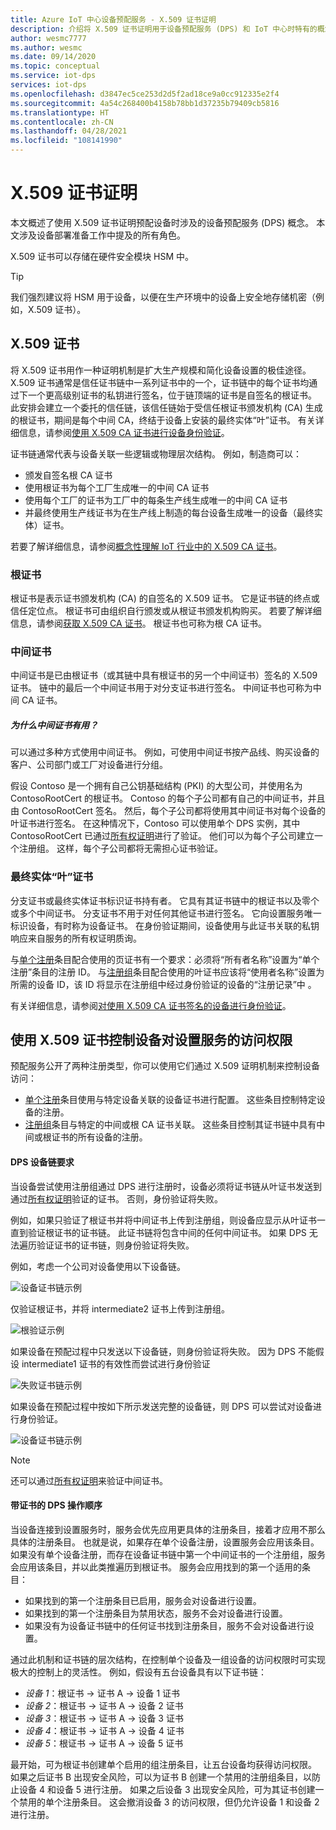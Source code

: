 ```yaml
---
title: Azure IoT 中心设备预配服务 - X.509 证书证明
description: 介绍将 X.509 证书证明用于设备预配服务 (DPS) 和 IoT 中心时特有的概念
author: wesmc7777
ms.author: wesmc
ms.date: 09/14/2020
ms.topic: conceptual
ms.service: iot-dps
services: iot-dps
ms.openlocfilehash: d3847ec5ce253d2d5f2ad18ce9a0cc912335e2f4
ms.sourcegitcommit: 4a54c268400b4158b78bb1d37235b79409cb5816
ms.translationtype: HT
ms.contentlocale: zh-CN
ms.lasthandoff: 04/28/2021
ms.locfileid: "108141990"
---
```

# <a name="x509-certificate-attestation"></a>X.509 证书证明

本文概述了使用 X.509 证书证明预配设备时涉及的设备预配服务 (DPS) 概念。 本文涉及设备部署准备工作中提及的所有角色。

X.509 证书可以存储在硬件安全模块 HSM 中。

> [!TIP]
> 我们强烈建议将 HSM 用于设备，以便在生产环境中的设备上安全地存储机密（例如，X.509 证书）。


## <a name="x509-certificates"></a>X.509 证书

将 X.509 证书用作一种证明机制是扩大生产规模和简化设备设置的极佳途径。 X.509 证书通常是信任证书链中一系列证书中的一个，证书链中的每个证书均通过下一个更高级别证书的私钥进行签名，位于链顶端的证书是自签名的根证书。 此安排会建立一个委托的信任链，该信任链始于受信任根证书颁发机构 (CA) 生成的根证书，期间是每个中间 CA，终结于设备上安装的最终实体“叶”证书。 有关详细信息，请参阅[使用 X.509 CA 证书进行设备身份验证](../iot-hub/iot-hub-x509ca-overview.md)。 

证书链通常代表与设备关联一些逻辑或物理层次结构。 例如，制造商可以：
- 颁发自签名根 CA 证书
- 使用根证书为每个工厂生成唯一的中间 CA 证书
- 使用每个工厂的证书为工厂中的每条生产线生成唯一的中间 CA 证书
- 并最终使用生产线证书为在生产线上制造的每台设备生成唯一的设备（最终实体）证书。 

若要了解详细信息，请参阅[概念性理解 IoT 行业中的 X.509 CA 证书](../iot-hub/iot-hub-x509ca-concept.md)。 

### <a name="root-certificate"></a>根证书

根证书是表示证书颁发机构 (CA) 的自签名的 X.509 证书。 它是证书链的终点或信任定位点。 根证书可由组织自行颁发或从根证书颁发机构购买。 若要了解详细信息，请参阅[获取 X.509 CA 证书](../iot-hub/tutorial-x509-scripts.md)。 根证书也可称为根 CA 证书。

### <a name="intermediate-certificate"></a>中间证书

中间证书是已由根证书（或其链中具有根证书的另一个中间证书）签名的 X.509 证书。 链中的最后一个中间证书用于对分支证书进行签名。 中间证书也可称为中间 CA 证书。

##### <a name="why-are-intermediate-certs-useful"></a>为什么中间证书有用？
可以通过多种方式使用中间证书。 例如，可使用中间证书按产品线、购买设备的客户、公司部门或工厂对设备进行分组。 

假设 Contoso 是一个拥有自己公钥基础结构 (PKI) 的大型公司，并使用名为 ContosoRootCert 的根证书。 Contoso 的每个子公司都有自己的中间证书，并且由 ContosoRootCert 签名。 然后，每个子公司都将使用其中间证书对每个设备的叶证书进行签名。 在这种情况下，Contoso 可以使用单个 DPS 实例，其中 ContosoRootCert 已通过[所有权证明](./how-to-verify-certificates.md)进行了验证。 他们可以为每个子公司建立一个注册组。 这样，每个子公司都将无需担心证书验证。


### <a name="end-entity-leaf-certificate"></a>最终实体“叶”证书

分支证书或最终实体证书标识证书持有者。 它具有其证书链中的根证书以及零个或多个中间证书。 分支证书不用于对任何其他证书进行签名。 它向设置服务唯一标识设备，有时称为设备证书。 在身份验证期间，设备使用与此证书关联的私钥响应来自服务的所有权证明质询。

与[单个注册](./concepts-service.md#individual-enrollment)条目配合使用的页证书有一个要求：必须将“所有者名称”设置为“单个注册”条目的注册 ID。 与[注册组](./concepts-service.md#enrollment-group)条目配合使用的叶证书应该将“使用者名称”设置为所需的设备 ID，该 ID 将显示在注册组中经过身份验证的设备的“注册记录”中 。

有关详细信息，请参阅[对使用 X.509 CA 证书签名的设备进行身份验证](../iot-hub/iot-hub-x509ca-overview.md#authenticating-devices-signed-with-x509-ca-certificates)。

## <a name="controlling-device-access-to-the-provisioning-service-with-x509-certificates"></a>使用 X.509 证书控制设备对设置服务的访问权限

预配服务公开了两种注册类型，你可以使用它们通过 X.509 证明机制来控制设备访问：  

- [单个注册](./concepts-service.md#individual-enrollment)条目使用与特定设备关联的设备证书进行配置。 这些条目控制特定设备的注册。
- [注册组](./concepts-service.md#enrollment-group)条目与特定的中间或根 CA 证书关联。 这些条目控制其证书链中具有中间或根证书的所有设备的注册。 

#### <a name="dps-device-chain-requirements"></a>DPS 设备链要求

当设备尝试使用注册组通过 DPS 进行注册时，设备必须将证书链从叶证书发送到通过[所有权证明](how-to-verify-certificates.md)验证的证书。 否则，身份验证将失败。

例如，如果只验证了根证书并将中间证书上传到注册组，则设备应显示从叶证书一直到验证根证书的证书链。 此证书链将包含中间的任何中间证书。 如果 DPS 无法遍历验证证书的证书链，则身份验证将失败。

例如，考虑一个公司对设备使用以下设备链。

![设备证书链示例](./media/concepts-x509-attestation/example-device-cert-chain.png) 

仅验证根证书，并将 intermediate2 证书上传到注册组。

![根验证示例](./media/concepts-x509-attestation/example-root-verified.png) 

如果设备在预配过程中只发送以下设备链，则身份验证将失败。 因为 DPS 不能假设 intermediate1 证书的有效性而尝试进行身份验证

![失败证书链示例](./media/concepts-x509-attestation/example-fail-cert-chain.png) 

如果设备在预配过程中按如下所示发送完整的设备链，则 DPS 可以尝试对设备进行身份验证。

![设备证书链示例](./media/concepts-x509-attestation/example-device-cert-chain.png) 




> [!NOTE]
> 还可以通过[所有权证明](how-to-verify-certificates.md)来验证中间证书。


#### <a name="dps-order-of-operations-with-certificates"></a>带证书的 DPS 操作顺序
当设备连接到设置服务时，服务会优先应用更具体的注册条目，接着才应用不那么具体的注册条目。 也就是说，如果存在单个设备注册，设置服务会应用该条目。 如果没有单个设备注册，而存在设备证书链中第一个中间证书的一个注册组，服务会应用该条目，并以此类推遍历到根证书。 服务会应用找到的第一个适用的条目：

- 如果找到的第一个注册条目已启用，服务会对设备进行设置。
- 如果找到的第一个注册条目为禁用状态，服务不会对设备进行设置。  
- 如果没有为设备证书链中的任何证书找到注册条目，服务不会对设备进行设置。 

通过此机制和证书链的层次结构，在控制单个设备及一组设备的访问权限时可实现极大的控制上的灵活性。 例如，假设有五台设备具有以下证书链： 

- *设备 1*：根证书 -> 证书 A -> 设备 1 证书
- *设备 2*：根证书 -> 证书 A -> 设备 2 证书
- *设备 3*：根证书 -> 证书 A -> 设备 3 证书
- *设备 4*：根证书 -> 证书 A -> 设备 4 证书
- *设备 5*：根证书 -> 证书 A -> 设备 5 证书

最开始，可为根证书创建单个启用的组注册条目，让五台设备均获得访问权限。 如果之后证书 B 出现安全风险，可以为证书 B 创建一个禁用的注册组条目，以防止设备 4 和设备 5 进行注册。 如果之后设备 3 出现安全风险，可为其证书创建一个禁用的单个注册条目。 这会撤消设备 3 的访问权限，但仍允许设备 1 和设备 2 进行注册。